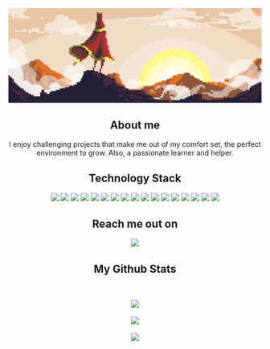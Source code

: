 <p align="center">
 
</p align="center">
<img src="https://github.com/alexanderfiabane/alexanderfiabane/blob/main/image/journey.png"/>

<p align="center">
 
 <!-- <img src="https://badges.pufler.dev/visits/alexanderfiabane/alexanderfiabane"/> -->
 <!-- <img src="https://badges.pufler.dev/years/ritik307"/> -->
 <!-- <img src="https://badges.pufler.dev/repos/alexanderfiabane"/> -->
 <!--<img src="https://badges.pufler.dev/commits/monthly/alexanderfiabane" /> -->

</p>

<h2 align="center">About me</h2>
<p align="center">
  I enjoy challenging projects that make me out of my comfort set, the perfect environment to grow. Also, a passionate learner and helper.
</p>

<h2 align="center">Technology Stack</h2>

<p align="center">
 <img src="https://img.shields.io/badge/C-00599C?style=for-the-badge&logo=c&logoColor=white"/> 
 <img src="https://img.shields.io/badge/-C++-00599C?style=for-the-badge&logo=cplusplus&logoColor=white"/>
 <img src="https://img.shields.io/badge/-Java-00599C?style=for-the-badge&logo=apachenetbeanside"/>
 <img src="https://img.shields.io/badge/Python-00599C?style=for-the-badge&logo=python&logoColor=white"/> 
 <img src="https://img.shields.io/badge/-php-9cf?style=for-the-badge&logo=php"/>
 <img src="https://img.shields.io/badge/-JavaScript-grey?style=for-the-badge&logo=javascript"/>
 <img src="https://img.shields.io/badge/-JQuery-EFEBEA?style=for-the-badge&logo=jquery&logoColor=blue"/>
 <img src="https://img.shields.io/badge/-SpringMVC-green?style=for-the-badge&logo=spring&logoColor=white"/>
 <img src="https://img.shields.io/badge/-Hibernate-blue?style=for-the-badge&logo=hibernate"/>
 <img src="https://img.shields.io/badge/-Laravel-EFEBEA?style=for-the-badge&logo=laravel"/>
 <img src="https://img.shields.io/badge/-Bootstrap-563D7C?style=for-the-badge&logo=bootstrap"/>
 <img src="https://img.shields.io/badge/-Apache Solr-EFEBEA?style=for-the-badge&logo=apachesolr"/>
 <img src="https://img.shields.io/badge/-MySQL-5499C7?style=for-the-badge&logo=mysql&logoColor=white"/>
 <img src="https://img.shields.io/badge/-DB2-purple?style=for-the-badge&logo=oracle"/> 
 <img src="https://img.shields.io/badge/-Git-black?style=for-the-badge&logo=git"/>
 <img src="https://img.shields.io/badge/-GitHub-black?style=for-the-badge&logo=github"/> 
 <img src="https://img.shields.io/badge/-Subversion-EFEBEA?style=for-the-badge&logo=subversion"/> 
</p>

<h2 align="center">Reach me out on</h2>

<p align="center">
<a href="https://www.linkedin.com/in/fiabane-alexander/">
 <img src="https://img.shields.io/badge/-fiabane--alexander-blue?style=flat-square&logo=Linkedin&logoColor=white&link=https://www.linkedin.com/in/fiabane-alexander/"/>
</a> 
</p>

<h2 align="center">
  My Github Stats
</h2>

<br>

<p align="center">
 <img src = "https://github-readme-stats.vercel.app/api/top-langs/?username=alexanderfiabane&layout=compact&langs_count=8&show_icons=true&theme=default">  
</p>

<p align = "center">
  <img src = "https://github-readme-stats.vercel.app/api?username=alexanderfiabane&show_icons=true&theme=default&line_height=27">  
</p>

<p align = "center">
 <img  src="https://github-readme-streak-stats.herokuapp.com/?user=alexanderfiabane&show_icons=true&locale=en&layout=compact&theme=default&line_height=0" />   
</p> 

<!--<p align = "center">
 <img scr="https://github-readme-stats.vercel.app/api/wakatime?username=alexanderfiabane&theme=default"/>
 <img src="https://activity-graph.herokuapp.com/graph?username=alexanderfiabane&theme=dfault">
</p> 
<hr>-->

<!--
**alexanderfiabane/alexanderfiabane** is a ✨ _special_ ✨ repository because its `README.md` (this file) appears on your GitHub profile.

Here are some ideas to get you started:

- 🔭 I’m currently working on ...
- 🌱 I’m currently learning ...
- 👯 I’m looking to collaborate on ...
- 🤔 I’m looking for help with ...
- 💬 Ask me about ...
- 📫 How to reach me: ...
- 😄 Pronouns: ...
- ⚡ Fun fact: ...


[![Anurag's GitHub stats](https://github-readme-stats.vercel.app/api?username=alexanderfiabane)](https://github.com/anuraghazra/github-readme-stats) [![GitHub Streak](https://github-readme-streak-stats.herokuapp.com/?user=alexanderfiabane)](https://git.io/streak-stats)

-->

